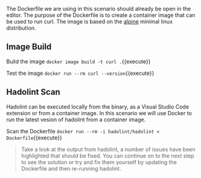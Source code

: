 The Dockerfile we are using in this scenario should already be open in the editor. The purpose of the Dockerfile is to create a container image that can be used to run curl. The image is based on the [alpine](https://www.alpinelinux.org/) minimal linux distribution.

## Image Build

Build the image `docker image build -t curl .`{{execute}}

Test the image `docker run --rm curl --version`{{execute}}

## Hadolint Scan

Hadolint can be executed locally from the binary, as a Visual Studio Code extension or from a container image. In this scenario we will use Docker to run the latest vesion of hadolint from a container image.

Scan the Dockerfile `docker run --rm -i hadolint/hadolint < Dockerfile`{{execute}}

> Take a look at the output from hadolint, a number of issues have been highlighted that should be fixed. You can continue on to the next step to see the solution or try and fix them yourself by updating the Dockerfile and then re-running hadolint.
